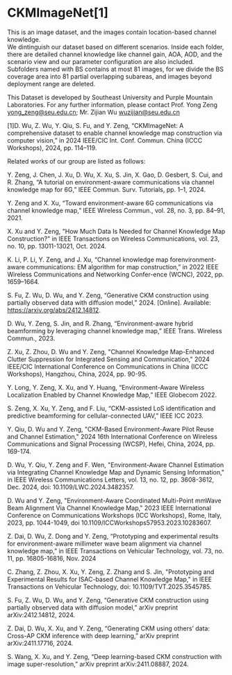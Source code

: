 # CKMImageNet[1]
This is an image dataset, and the images contain location-based channel knowledge.   
We dintinguish our dataset based on different scenarios. Inside each folder, there are detailed channel knowledge like channel gain, AOA, AOD, and the scenario view and our parameter configuration are also included.      
Subfolders named with BS contains at most 81 images, for we divide the BS coverage area into 81 partial overlapping subareas, and images beyond deployment range are deleted.  

This Dataset is developed by Southeast University and Purple Mountain Laboratories. For any further information, please contact Prof. Yong Zeng yong_zeng@seu.edu.cn; Mr. Zijian Wu wuzijian@seu.edu.cn

[1]D. Wu, Z. Wu, Y. Qiu, S. Fu, and Y. Zeng, “CKMImageNet: A comprehensive dataset to enable channel knowledge map construction via computer vision,” in 2024 IEEE/CIC Int. Conf. Commun. China (ICCC Workshops), 2024, pp. 114–119.

Related works of our group are listed as follows:

 Y. Zeng, J. Chen, J. Xu, D. Wu, X. Xu, S. Jin, X. Gao, D. Gesbert, S. Cui, and R. Zhang, “A tutorial on environment-aware communications via channel knowledge map for 6G,” IEEE Commun. Surv. Tutorials, pp. 1–1, 2024.
 
 Y. Zeng and X. Xu, “Toward environment-aware 6G communications via channel knowledge map,” IEEE Wireless Commun., vol. 28, no. 3, pp. 84–91, 2021.
 
 X. Xu and Y. Zeng, "How Much Data Is Needed for Channel Knowledge Map Construction?" in IEEE Transactions on Wireless Communications, vol. 23, no. 10, pp. 13011-13021, Oct. 2024.
 
 K. Li, P. Li, Y. Zeng, and J. Xu, “Channel knowledge map forenvironment-aware communications: EM algorithm for map construction,” in 2022 IEEE Wireless Communications and Networking Confer-ence (WCNC), 2022, pp. 1659–1664.
 
 S. Fu, Z. Wu, D. Wu, and Y. Zeng, “Generative CKM construction using partially observed data with diffusion model,” 2024. [Online]. Available: https://arxiv.org/abs/2412.14812.
 
 D. Wu, Y. Zeng, S. Jin, and R. Zhang, “Environment-aware hybrid beamforming by leveraging channel knowledge map,” IEEE Trans. Wireless Commun., 2023.
 
 Z. Xu, Z. Zhou, D. Wu and Y. Zeng, "Channel Knowledge Map-Enhanced Clutter Suppression for Integrated Sensing and Communication," 2024 IEEE/CIC International Conference on Communications in China (ICCC Workshops), Hangzhou, China, 2024, pp. 90-95.
 
 Y. Long, Y. Zeng, X. Xu, and Y. Huang, “Environment-Aware Wireless Localization Enabled by Channel Knowledge Map,” IEEE Globecom 2022.
 
 S. Zeng, X. Xu, Y. Zeng, and F. Liu, “CKM-assisted LoS identification and predictive beamforming for cellular-connected UAV,” IEEE ICC 2023.
 
 Y. Qiu, D. Wu and Y. Zeng, "CKM-Based Environment-Aware Pilot Reuse and Channel Estimation," 2024 16th International Conference on Wireless Communications and Signal Processing (WCSP), Hefei, China, 2024, pp. 169-174.
 
 D. Wu, Y. Qiu, Y. Zeng and F. Wen, "Environment-Aware Channel Estimation via Integrating Channel Knowledge Map and Dynamic Sensing Information," in IEEE Wireless Communications Letters, vol. 13, no. 12, pp. 3608-3612, Dec. 2024, doi: 10.1109/LWC.2024.3482357.
 
 D. Wu and Y. Zeng, "Environment-Aware Coordinated Multi-Point mmWave Beam Alignment Via Channel Knowledge Map," 2023 IEEE International Conference on Communications Workshops (ICC Workshops), Rome, Italy, 2023, pp. 1044-1049, doi 10.1109/ICCWorkshops57953.2023.10283607.
 
 Z. Dai, D. Wu, Z. Dong and Y. Zeng, “Prototyping and experimental results for environment-aware millimeter wave beam alignment via channel knowledge map,” in IEEE Transactions on Vehicular Technology, vol. 73, no. 11, pp. 16805-16816, Nov. 2024
 
 C. Zhang, Z. Zhou, X. Xu, Y. Zeng, Z. Zhang and S. Jin, "Prototyping and Experimental Results for ISAC-based Channel Knowledge Map," in IEEE Transactions on Vehicular Technology, doi: 10.1109/TVT.2025.3545785.

 S. Fu, Z. Wu, D. Wu, and Y. Zeng, “Generative CKM construction using partially observed data with diffusion model,” arXiv preprint arXiv:2412.14812, 2024.
 
 Z. Dai, D. Wu, X. Xu, and Y. Zeng, “Generating CKM using others’ data: Cross-AP CKM inference with deep learning,” arXiv preprint arXiv:2411.17716, 2024.

 S. Wang, X. Xu, and Y. Zeng, “Deep learning-based CKM construction with image super-resolution,” arXiv preprint arXiv:2411.08887, 2024.
